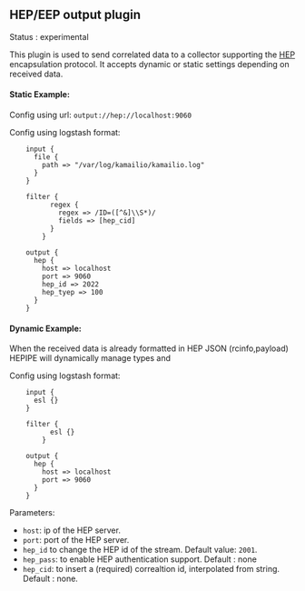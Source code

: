 HEP/EEP output plugin
---

Status : experimental


This plugin is used to send correlated data to a collector supporting the [HEP](http://hep.sipcapture.org) encapsulation protocol. It accepts dynamic or static settings depending on received data.

#### Static Example:
Config using url: ``output://hep://localhost:9060``

Config using logstash format:
```
    input {
      file {
        path => "/var/log/kamailio/kamailio.log"
      }
    }

    filter {
          regex {
            regex => /ID=([^&]\\S*)/
            fields => [hep_cid]
          }
        }

    output {
      hep {
        host => localhost
        port => 9060
        hep_id => 2022
        hep_tyep => 100
      }
    }
```

#### Dynamic Example:
When the received data is already formatted in HEP JSON (rcinfo,payload) HEPIPE will dynamically manage types and 

Config using logstash format:
```
    input {
      esl {}
    }

    filter {
          esl {}
        }

    output {
      hep {
        host => localhost
        port => 9060
      }
    }
```

Parameters:

* ``host``: ip of the HEP server.
* ``port``: port of the HEP server.
* ``hep_id`` to change the HEP id of the stream. Default value: ``2001``.
* ``hep_pass``: to enable HEP authentication support. Default : none
* ``hep_cid``: to insert a (required) correaltion id, interpolated from string. Default : none.



